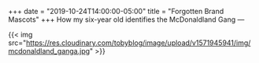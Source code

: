 +++
date = "2019-10-24T14:00:00-05:00"
title = "Forgotten Brand Mascots"
+++
How my six-year old identifies the McDonaldland Gang —

{{< img src="https://res.cloudinary.com/tobyblog/image/upload/v1571945941/img/mcdonaldland_ganga.jpg" >}}